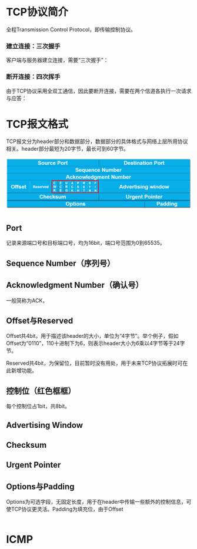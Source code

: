 # TCP协议简介

全程Transmission Control Protocol，即传输控制协议。


### 建立连接：三次握手
客户端与服务器建立连接，需要“三次握手”：


### 断开连接：四次挥手

由于TCP协议采用全双工通信，因此要断开连接，需要在两个信道各执行一次请求与应答：



# TCP报文格式

TCP报文分为header部分和数据部分，数据部分的具体格式与网络上层所用协议相关。header部分最短为20字节，最长可到60字节。

![](TCP协议极简笔记_1.png)

## Port
记录来源端口号和目标端口号，均为16bit，端口号范围为0到65535。

## Sequence Number（序列号）

## Acknowledgment Number（确认号）
一般简称为ACK，

## Offset与Reserved
Offset共4bit，用于描述该header的大小，单位为“4字节”。举个例子，假如Offset为“0110”，110十进制下为6，则表示header大小为6乘以4字节等于24字节。

Reserved共4bit，为保留位，目前暂时没有用处，用于未来TCP协议拓展时可在此新增功能。
## 控制位（红色框框）
每个控制位占1bit，共8bit。

## Advertising Window

## Checksum

## Urgent Pointer

## Options与Padding
Options为可选字段，无固定长度，用于在header中传输一些额外的控制信息，可使TCP协议更灵活。Padding为填充位，由于Offset
<br/><br/>

# ICMP  
